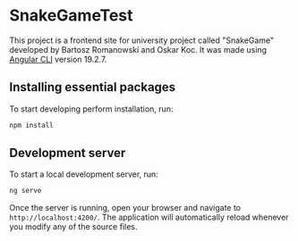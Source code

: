 # SnakeGameTest

This project is a frontend site for university project called "SnakeGame" developed by Bartosz Romanowski and Oskar Koc.
It was made using [Angular CLI](https://github.com/angular/angular-cli) version 19.2.7.

## Installing essential packages

To start developing perform installation, run:

```bash
npm install
```

## Development server

To start a local development server, run:

```bash
ng serve
```

Once the server is running, open your browser and navigate to `http://localhost:4200/`. The application will automatically reload whenever you modify any of the source files.
